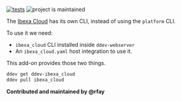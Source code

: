 [![tests](https://github.com/ddev/ddev-ibexa_cloud/actions/workflows/tests.yml/badge.svg)](https://github.com/ddev/ddev-ibexa_cloud/actions/workflows/tests.yml) ![project is maintained](https://img.shields.io/maintenance/yes/2025.svg)

The [Ibexa Cloud](https://www.ibexa.co/products/ibexa-cloud) has its own CLI, instead of using the `platform` CLI. 

To use it we need:
* `ibexa_cloud` CLI installed inside `ddev-webserver`
* An `ibexa_cloud.yaml` host integration to use it.

This add-on provides those two things.

```bash
ddev get ddev-ibexa_cloud
ddev pull ibexa_cloud
```

**Contributed and maintained by @rfay**
